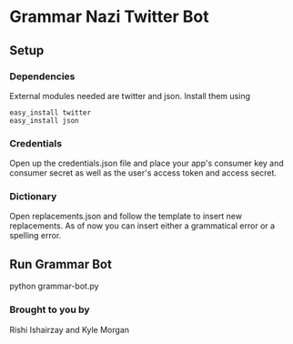 # Grammar Nazi Twitter Bot #

## Setup ##

### Dependencies ###
External modules needed are twitter and json. Install them using

	easy_install twitter
	easy_install json

### Credentials ###
Open up the credentials.json file and place your app's consumer key and consumer secret
as well as the user's access token and access secret.

### Dictionary ###
Open replacements.json and follow the template to insert new replacements. As of now
you can insert either a grammatical error or a spelling error.

## Run Grammar Bot ##
python grammar-bot.py


### Brought to you by ###
Rishi Ishairzay and Kyle Morgan

